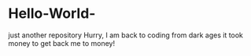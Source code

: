 # Hello-World-
just another repository 
Hurry, I am back to coding from dark ages 
it took money to get back me to money! 
